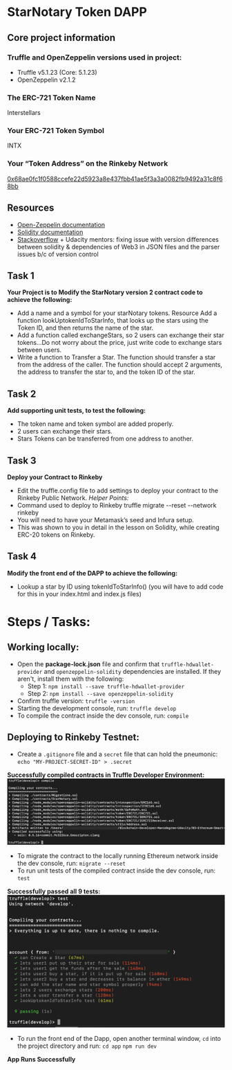 # StarNotary Token DAPP

## Core project information

### Truffle and OpenZeppelin versions used in project:
- Truffle v5.1.23 (Core: 5.1.23)
- OpenZeppelin v2.1.2

### The ERC-721 Token Name
Interstellars

### Your ERC-721 Token Symbol
INTX

### Your “Token Address” on the Rinkeby Network
[0x68ae0fc1f0588ccefe22d5923a8e437fbb41ae5f3a3a0082fb9492a31c8f68bb](https://etherscan.io/tx/0x68ae0fc1f0588ccefe22d5923a8e437fbb41ae5f3a3a0082fb9492a31c8f68bb)

## Resources
- [Open-Zeppelin documentation](https://docs.openzeppelin.com/cli/2.8/faq])
- [Solidity documentation](https://solidity.readthedocs.io/en/v0.6.7/)
- [Stackoverflow](https://stackoverflow.com/questions/54210366/why-does-the-solidity-compiler-throw-a-parse-error-on-import-statements-whats) + Udacity mentors: fixing issue with version differences between solidity & dependencies of Web3 in JSON files and the parser issues b/c of version control


## Task 1
**Your Project is to Modify the StarNotary version 2 contract code to achieve the following:**
- Add a name and a symbol for your starNotary tokens. Resource
Add a function lookUptokenIdToStarInfo, that looks up the stars using the Token ID, and then returns the name of the star.
- Add a function called exchangeStars, so 2 users can exchange their star tokens...Do not worry about the price, just write code to exchange stars between users.
- Write a function to Transfer a Star. The function should transfer a star from the address of the caller. The function should accept 2 arguments, the address to transfer the star to, and the token ID of the star.

## Task 2
**Add supporting unit tests, to test the following:**
- The token name and token symbol are added properly.
- 2 users can exchange their stars.
- Stars Tokens can be transferred from one address to another.

## Task 3
**Deploy your Contract to Rinkeby**
- Edit the truffle.config file to add settings to deploy your contract to the Rinkeby Public Network.
*Helper Points:*
- Command used to deploy to Rinkeby truffle migrate --reset --network rinkeby
- You will need to have your Metamask’s seed and Infura setup.
- This was shown to you in detail in the lesson on Solidity, while creating ERC-20 tokens on Rinkeby.

## Task 4
**Modify the front end of the DAPP to achieve the following:**
- Lookup a star by ID using tokenIdToStarInfo() (you will have to add code for this in your index.html and index.js files)


# Steps / Tasks:

## Working locally:
- Open the **package-lock.json** file and confirm that `truffle-hdwallet-provider` and `openzeppelin-solidity` dependencies are installed. If they aren't, install them with the following:
    - Step 1: 
    `npm install --save truffle-hdwallet-provider`
    - Step 2: 
    `npm install --save openzeppelin-solidity`
- Confirm truffle version: 
`truffle -version`
- Starting the development console, run: 
`truffle develop`
- To compile the contract inside the dev console, run: 
`compile`

## Deploying to Rinkeby Testnet:
- Create a `.gitignore` file and a `secret` file that can hold the pneumonic:
`echo "MY-PROJECT-SECRET-ID" > .secret`


**Successfully compiled contracts in Truffle Developer Environment:**
![image](https://github.com/BrianHHough/Blockchain-Developer-Nanodegree-Udacity/blob/master/Documentation/Project-StarNotary/Contracts-compiled-successfully.png)

- To migrate the contract to the locally running Ethereum network inside the dev console, run: 
`migrate --reset`
- To run unit tests of the compiled contract inside the dev console, run:
`test`

**Successfully passed all 9 tests:**
![image](https://github.com/BrianHHough/Blockchain-Developer-Nanodegree-Udacity/blob/master/Documentation/Project-StarNotary/Passes_All_Tests.png)

- To run the front end of the Dapp, open another terminal window, `cd` into the project directory and run:
`cd app`
`npm run dev`

**App Runs Successfully**


